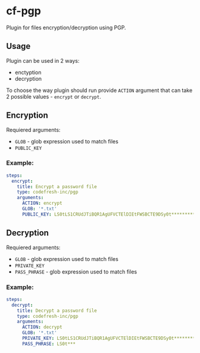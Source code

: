 # cf-pgp

Plugin for files encryption/decryption using PGP.

## Usage

Plugin can be used in 2 ways:
  - enctyption
  - decryption
  
To choose the way plugin should run provide `ACTION` argument that can take 2 possible values - `encrypt` or `decrypt`.

## Encryption

Requiered arguments:
  - `GLOB` - glob expression used to match files
  - `PUBLIC_KEY`
### Example:
```yaml
steps:
  encrypt:
    title: Encrypt a password file
    type: codefresh-inc/pgp
    arguments:
      ACTION: encrypt
      GLOB: '*.txt'
      PUBLIC_KEY: LS0tLS1CRUdJTiBQR1AgUFVCTElDIEtFWSBCTE9DSy0t*********
```
## Decryption

Requiered arguments:
  - `GLOB` - glob expression used to match files
  - `PRIVATE_KEY`
  - `PASS_PHRASE` - glob expression used to match files
### Example:
```yaml
steps:
  decrypt:
    title: Decrypt a password file
    type: codefresh-inc/pgp
    arguments:
      ACTION: decrypt
      GLOB: '*.txt'
      PRIVATE_KEY: LS0tLS1CRUdJTiBQR1AgUFVCTElDIEtFWSBCTE9DSy0t*********
      PASS_PHRASE: LS0t***

```
